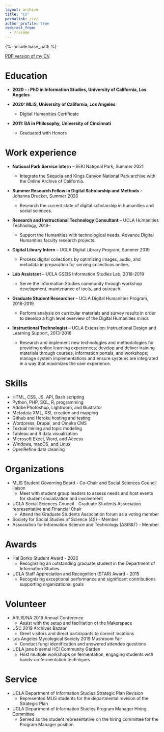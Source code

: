 ```yaml
---
layout: archive
title: "CV"
permalink: /cv/
author_profile: true
redirect_from:
  - /resume
---
```


{% include base_path %}

[PDF version of my CV](/files/CurriculumVitae.pdf).

Education
======
* **2020 - : PhD in Information Studies, University of California, Los Angeles**

* **2020: MLIS, University of California, Los Angeles**
  * Digital Humanities Certificate
* **2011: BA in Philosophy, University of Cincinnati**
  * Graduated with Honors

Work experience
======
* **National Park Service Intern** – SEKI National Park, Summer 2021
  * Integrate the Sequoia and Kings Canyon National Park archive with the Online Archive of California.
  
* **Summer Research Fellow in Digital Scholarship and Methods** – Johanna Drucker, Summer 2020
  * Research the current state of digital scholarship in humanities and social sciences.

* **Research and Instructional Technology Consultant** – UCLA Humanities Technology, 2019-
  * Support the Humanities with technological needs. Advance Digital Humanities faculty research projects.

* **Digital Library Intern** – UCLA Digital Library Program, Summer 2019
  * Process digital collections by optimizing images, audio, and metadata in preparation for serving collections online.

* **Lab Assistant** – UCLA GSEIS Information Studies Lab, 2018-2019
  * Serve the Information Studies community through workshop development, maintenance of tools, and outreach.
  
* **Graduate Student Researcher** – UCLA Digital Humanities Program, 2018-2019
  * Perform analysis on curricular materials and survey results in order to develop a high level overview of the Digital Humanities minor.

* **Instructional Technologist** – UCLA Extension: Instructional Design and Learning Support, 2013-2018
  * Research and implement new technologies and methodologies for providing online learning experiences; develop and deliver training materials through courses, information portals, and workshops; manage system implementations and ensure systems are integrated in a way that maximizes the user experience.

Skills
======
* HTML, CSS, JS, API, Bash scripting
* Python, PHP, SQL, R, programming
* Adobe Photoshop, Lightroom, and Illustrator
* Metadata XML, XSL creation and mapping
* Github and Heroku hosting and testing
* Wordpress, Drupal, and Omeka CMS
* Textual mining and topic modeling
* Tableau and R data visualization
* Microsoft Excel, Word, and Access
* Windows, macOS, and Linux
* OpenRefine data cleaning

Organizations
======
* MLIS Student Governing Board - Co-Chair and Social Sciences Council liaison
  * Meet with student group leaders to assess needs and host events for student socialization and involvement
* UCLA Social Sciences Council - Graduate Students Association representative and Financial Chair
  * Attend the Graduate Students Association forum as a voting member
* Society for Social Studies of Science (4S) - Member
* Association for Information Science and Technology (ASIS&T) - Member

Awards
======
* Hal Borko Student Award - 2020
  * Recognizing an outstanding graduate student in the Department of Information Studies
* UCLA Staff Appreciation and Recognition (STAR) Award - 2015
  * Recognizing exceptional performance and significant contributions supporting organizational goals


Volunteer
======
* ARLIS/NA 2019 Annual Conference
  * Assist with the setup and facilitation of the Makerspace
* USC 2019 Archives Bazaar
  * Greet visitors and direct participants to correct locations
* Los Angeles Mycological Society 2019 Mushroom Fair
  * Conduct fungi identification and answered attendee questions
* UCLA jane b semel HCI Community Garden
  * Host multiple workshops on fermentation, engaging students with hands-on fermentation techniques
 
Service
======
* UCLA Department of Information Studies Strategic Plan Revision
  * Represented MLIS students for the departmental revision of the Strategic Plan
* UCLA Department of Information Studies Program Manager Hiring Committee
  * Served as the student representative on the hiring committee for the Program Manager position
